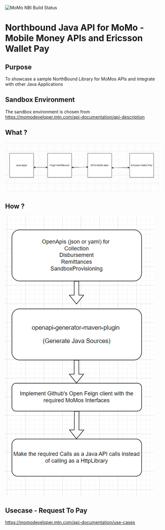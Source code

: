 ![MoMo NBI Build Status](https://github.com/hclsiva/momo-ewp/actions/workflows/build.yml/badge.svg?branch=main)

# Northbound Java API for MoMo - Mobile Money APIs and Ericsson Wallet Pay

## Purpose
To showcase a sample NorthBound Library for MoMos APIs and integrate with other Java Applications

## Sandbox Environment
The sandbox environment is chosen from https://momodeveloper.mtn.com/api-documentation/api-description

## What ?
![Northbound](./media/momo-purpose.png)

## How ?
![Implementation](./media/momo-nbi.png)


## Usecase - Request To Pay
https://momodeveloper.mtn.com/api-documentation/use-cases

